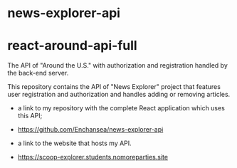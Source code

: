 # news-explorer-api
# react-around-api-full
The API of "Around the U.S." with authorization and registration handled by the back-end server.

This repository contains the API of "News Explorer" project that features user registration and authorization and handles adding or removing articles.
* a link to my repository with the complete React application which uses this API;
* https://github.com/Enchansea/news-explorer-api

* a link to the website that hosts my API.
* https://scoop-explorer.students.nomoreparties.site
